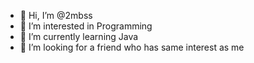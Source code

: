 - 👋 Hi, I’m @2mbss
- 👀 I’m interested in Programming
- 🌱 I’m currently learning Java
- 💞️ I’m looking for a friend who has same interest as me
<!---
2mbss/2mbss is a ✨ special ✨ repository because its `README.md` (this file) appears on your GitHub profile.
You can click the Preview link to take a look at your changes.
--->
